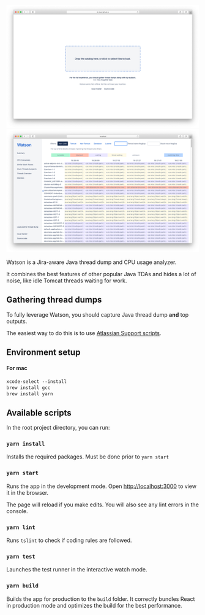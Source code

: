 ![Home page screenshot](screenshots/home-page.png)
![Threads overview page screenshot](screenshots/threads-overview.png)

Watson is a Jira-aware Java thread dump and CPU usage analyzer.

It combines the best features of other popular Java TDAs and hides a lot of noise, like idle Tomcat threads waiting for work.

## Gathering thread dumps
To fully leverage Watson, you should capture Java thread dump **and** top outputs.

The easiest way to do this is to use [Atlassian Support scripts](https://bitbucket.org/atlassianlabs/atlassian-support/src/master/).

## Environment setup

#### For mac
```
xcode-select --install
brew install gcc
brew install yarn
```

## Available scripts

In the root project directory, you can run:

### `yarn install`

Installs the required packages. Must be done prior to `yarn start`

### `yarn start`

Runs the app in the development mode.
Open [http://localhost:3000](http://localhost:3000) to view it in the browser.

The page will reload if you make edits.
You will also see any lint errors in the console.

### `yarn lint`

Runs `tslint` to check if coding rules are followed.

### `yarn test`

Launches the test runner in the interactive watch mode.

### `yarn build`

Builds the app for production to the `build` folder.
It correctly bundles React in production mode and optimizes the build for the best performance.
